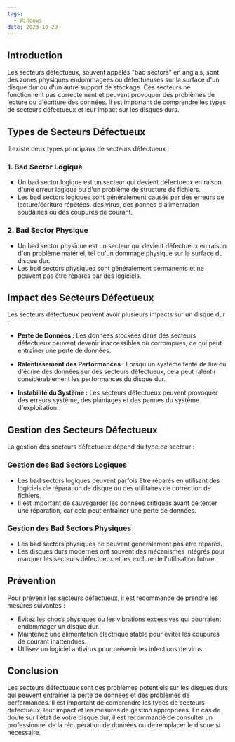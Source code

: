 ```yaml
---
tags:
  - Windows
date: 2023-10-29
---
```


## Introduction
Les secteurs défectueux, souvent appelés "bad sectors" en anglais, sont des zones physiques endommagées ou défectueuses sur la surface d'un disque dur ou d'un autre support de stockage. Ces secteurs ne fonctionnent pas correctement et peuvent provoquer des problèmes de lecture ou d'écriture des données. Il est important de comprendre les types de secteurs défectueux et leur impact sur les disques durs.

## Types de Secteurs Défectueux
Il existe deux types principaux de secteurs défectueux :

### 1. Bad Sector Logique
- Un bad sector logique est un secteur qui devient défectueux en raison d'une erreur logique ou d'un problème de structure de fichiers.
- Les bad sectors logiques sont généralement causés par des erreurs de lecture/écriture répétées, des virus, des pannes d'alimentation soudaines ou des coupures de courant.

### 2. Bad Sector Physique
- Un bad sector physique est un secteur qui devient défectueux en raison d'un problème matériel, tel qu'un dommage physique sur la surface du disque dur.
- Les bad sectors physiques sont généralement permanents et ne peuvent pas être réparés par des logiciels.

## Impact des Secteurs Défectueux
Les secteurs défectueux peuvent avoir plusieurs impacts sur un disque dur :

- **Perte de Données :** Les données stockées dans des secteurs défectueux peuvent devenir inaccessibles ou corrompues, ce qui peut entraîner une perte de données.

- **Ralentissement des Performances :** Lorsqu'un système tente de lire ou d'écrire des données sur des secteurs défectueux, cela peut ralentir considérablement les performances du disque dur.

- **Instabilité du Système :** Les secteurs défectueux peuvent provoquer des erreurs système, des plantages et des pannes du système d'exploitation.

## Gestion des Secteurs Défectueux
La gestion des secteurs défectueux dépend du type de secteur :

### Gestion des Bad Sectors Logiques
- Les bad sectors logiques peuvent parfois être réparés en utilisant des logiciels de réparation de disque ou des utilitaires de correction de fichiers.
- Il est important de sauvegarder les données critiques avant de tenter une réparation, car cela peut entraîner une perte de données.

### Gestion des Bad Sectors Physiques
- Les bad sectors physiques ne peuvent généralement pas être réparés.
- Les disques durs modernes ont souvent des mécanismes intégrés pour marquer les secteurs défectueux et les exclure de l'utilisation future.

## Prévention
Pour prévenir les secteurs défectueux, il est recommandé de prendre les mesures suivantes :

- Évitez les chocs physiques ou les vibrations excessives qui pourraient endommager un disque dur.
- Maintenez une alimentation électrique stable pour éviter les coupures de courant inattendues.
- Utilisez un logiciel antivirus pour prévenir les infections de virus.

## Conclusion
Les secteurs défectueux sont des problèmes potentiels sur les disques durs qui peuvent entraîner la perte de données et des problèmes de performances. Il est important de comprendre les types de secteurs défectueux, leur impact et les mesures de gestion appropriées. En cas de doute sur l'état de votre disque dur, il est recommandé de consulter un professionnel de la récupération de données ou de remplacer le disque si nécessaire.